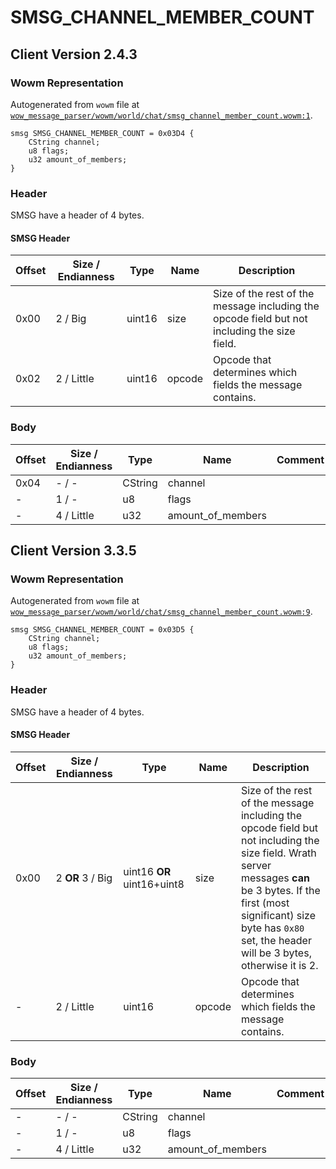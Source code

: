 # SMSG_CHANNEL_MEMBER_COUNT

## Client Version 2.4.3

### Wowm Representation

Autogenerated from `wowm` file at [`wow_message_parser/wowm/world/chat/smsg_channel_member_count.wowm:1`](https://github.com/gtker/wow_messages/tree/main/wow_message_parser/wowm/world/chat/smsg_channel_member_count.wowm#L1).
```rust,ignore
smsg SMSG_CHANNEL_MEMBER_COUNT = 0x03D4 {
    CString channel;
    u8 flags;
    u32 amount_of_members;
}
```
### Header

SMSG have a header of 4 bytes.

#### SMSG Header

| Offset | Size / Endianness | Type   | Name   | Description |
| ------ | ----------------- | ------ | ------ | ----------- |
| 0x00   | 2 / Big           | uint16 | size   | Size of the rest of the message including the opcode field but not including the size field.|
| 0x02   | 2 / Little        | uint16 | opcode | Opcode that determines which fields the message contains.|

### Body

| Offset | Size / Endianness | Type | Name | Comment |
| ------ | ----------------- | ---- | ---- | ------- |
| 0x04 | - / - | CString | channel |  |
| - | 1 / - | u8 | flags |  |
| - | 4 / Little | u32 | amount_of_members |  |

## Client Version 3.3.5

### Wowm Representation

Autogenerated from `wowm` file at [`wow_message_parser/wowm/world/chat/smsg_channel_member_count.wowm:9`](https://github.com/gtker/wow_messages/tree/main/wow_message_parser/wowm/world/chat/smsg_channel_member_count.wowm#L9).
```rust,ignore
smsg SMSG_CHANNEL_MEMBER_COUNT = 0x03D5 {
    CString channel;
    u8 flags;
    u32 amount_of_members;
}
```
### Header

SMSG have a header of 4 bytes.

#### SMSG Header

| Offset | Size / Endianness | Type   | Name   | Description |
| ------ | ----------------- | ------ | ------ | ----------- |
| 0x00   | 2 **OR** 3 / Big           | uint16 **OR** uint16+uint8 | size | Size of the rest of the message including the opcode field but not including the size field. Wrath server messages **can** be 3 bytes. If the first (most significant) size byte has `0x80` set, the header will be 3 bytes, otherwise it is 2.|
| -      | 2 / Little| uint16 | opcode | Opcode that determines which fields the message contains. |

### Body

| Offset | Size / Endianness | Type | Name | Comment |
| ------ | ----------------- | ---- | ---- | ------- |
| - | - / - | CString | channel |  |
| - | 1 / - | u8 | flags |  |
| - | 4 / Little | u32 | amount_of_members |  |

